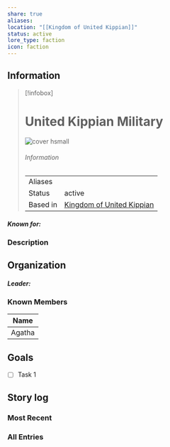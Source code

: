```yaml
---
share: true
aliases: 
location: "[[Kingdom of United Kippian]]"
status: active
lore_type: faction
icon: faction
---
```

## Information
> [!infobox]
> # United Kippian Military
> ![cover hsmall](insertimage.png)
> ###### Information
> |   |  |
> | ---- | ---- |
> | Aliases | |
> | Status| active|
> | Based in|  [Kingdom of United Kippian](../Locations/Kingdoms/Kingdom%20of%20United%20Kippian.md)|
##### Known for:
### Description
## Organization
##### Leader:
### Known Members
| Name                       |
| -------------------------- |
| Agatha |

## Goals
- [ ] Task 1
## Story log
### Most Recent

### All Entries

